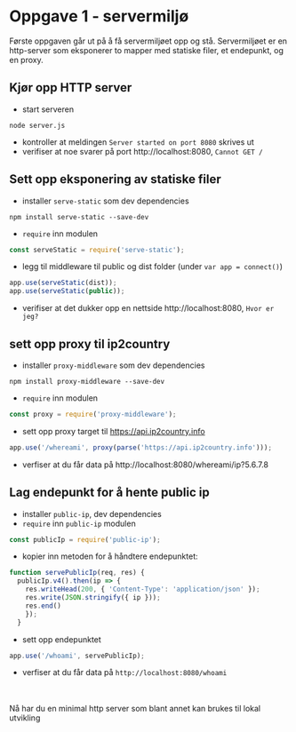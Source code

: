 # Oppgave 1 - servermiljø

Første oppgaven går ut på å få servermiljøet opp og stå. Servermiljøet er en http-server som eksponerer to mapper med statiske filer, et endepunkt, og en proxy.

## Kjør opp HTTP server
- start serveren
```shell
node server.js
```
- kontroller at meldingen `Server started on port 8080` skrives ut
- verifiser at noe svarer på port http://localhost:8080, `Cannot GET /`

## Sett opp eksponering av statiske filer
- installer `serve-static` som dev dependencies
```shell
npm install serve-static --save-dev
```
- `require` inn modulen
```javascript
const serveStatic = require('serve-static');
```

- legg til middleware til public og dist folder (under `var app = connect()`)
```javascript
app.use(serveStatic(dist));
app.use(serveStatic(public));
```
- verifiser at det dukker opp en nettside http://localhost:8080, `Hvor er jeg?`


## sett opp proxy til ip2country
- installer `proxy-middleware` som dev dependencies
```shell
npm install proxy-middleware --save-dev
```
- `require` inn modulen
```javascript
const proxy = require('proxy-middleware');
```
- sett opp proxy target til https://api.ip2country.info
```javascript
app.use('/whereami', proxy(parse('https://api.ip2country.info')));
```
- verfiser at du får data på http://localhost:8080/whereami/ip?5.6.7.8

## Lag endepunkt for å hente public ip
- installer `public-ip`, dev dependencies
- `require` inn `public-ip` modulen
```javascript
const publicIp = require('public-ip');
```
- kopier inn metoden for å håndtere endepunktet:
```javascript
function servePublicIp(req, res) {
  publicIp.v4().then(ip => {
    res.writeHead(200, { 'Content-Type': 'application/json' });
    res.write(JSON.stringify({ ip }));
    res.end()
    });
  }
```
- sett opp endepunktet
```javascript
app.use('/whoami', servePublicIp);
```
- verfiser at du får data på `http://localhost:8080/whoami`

<br />
<br />
Nå har du en minimal http server som blant annet kan brukes til lokal utvikling
